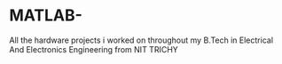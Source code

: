 # MATLAB-
All the hardware projects i worked on throughout my B.Tech in Electrical And Electronics Engineering from NIT TRICHY
